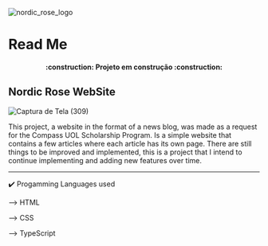 
![nordic_rose_logo](https://github.com/soaresedu/SP_Frontend_ReactNative_CompassUOL_Squad_05_Eduardo_dos_Santos_Soares/assets/110675151/80bcac55-3ab5-4dc4-99c8-db92c9c51c3d)

# Read Me

<h4 align="center"> 
    :construction:  Projeto em construção  :construction:
</h4>

## Nordic Rose WebSite

![Captura de Tela (309)](https://github.com/soaresedu/SP_Frontend_ReactNative_CompassUOL_Squad_05_Eduardo_dos_Santos_Soares/assets/110675151/905caebd-4285-484b-9b18-b477d987dad0)


This project, a website in the format of a news blog, was made as a request for the Compass UOL Scholarship Program. Is a simple website that contains a few articles where each article has its own page. There are still things to be improved and implemented, this is a project that I intend to continue implementing and adding new features over time.

<hr>

✔️ Progamming Languages used

--> HTML

--> CSS

--> TypeScript

